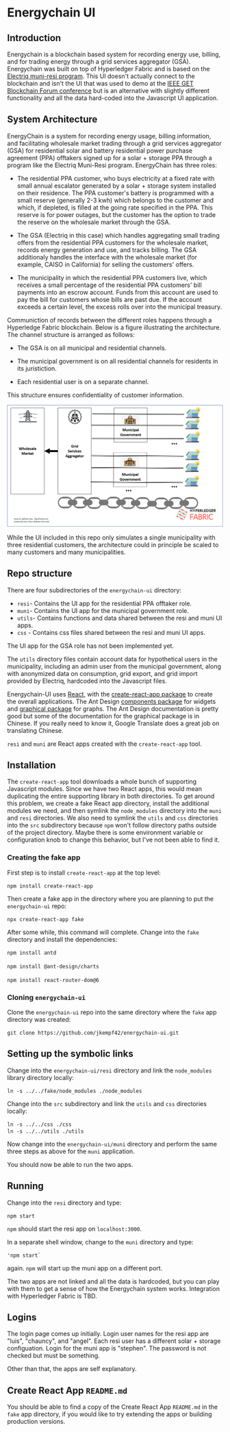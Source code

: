 # Energychain UI

## Introduction

Energychain is a blockchain based system for recording energy use, billing, and
for trading energy through a grid services aggregator (GSA). 
Energychain was built on top of
Hyperledger Fabric and is based on the [Electriq muni-resi program](https://www.globenewswire.com/en/news-release/2021/03/22/2196953/0/en/Electriq-Power-to-Provide-Industry-Leading-PowerPod-2-Systems-to-Residents-of-Parlier-California-Under-Innovative-Home-Solar-and-Energy-Efficiency-Program.html). This UI doesn't
actually connect to the blockchain and isn't the UI that was used to demo
at the [IEEE GET Blockchain Forum conference](https://get.blockchain.ieee.org/?mkt_tok=NzU2LUdQSC04OTkAAAGFbksp0NE6-bZ9Q_5NX1UoCtBsy5Q2Ezt20WsRZFl17EfoGv1B_fFn8ospkBOLxn6dpR_T_N3-Nc2f9zuCbVBBzPcYfOyZzmdd68iGL2a-sAY) but is an alternative
with slightly different functionality and all the data hard-coded into the
Javascript UI application.

## System Architecture

EnergyChain is a system for recording energy usage, billing information, and facilitating 
wholesale market trading through a grid services aggregator (GSA) for residential solar 
and battery residential power purchase agreement (PPA) offtakers
signed up for a solar + storage PPA through a program like 
the Electriq Muni-Resi program. EnergyChain has three roles:

- The residential PPA customer, who buys electricity at a fixed rate with small annual 
escalator generated by a solar + storage system installed on their residence. The 
PPA customer's battery is programmed with a
small reserve (generally 2-3 kwh) which belongs to the customer and which, 
if depleted, is filled at the going rate 
specified in the PPA. This reserve is for power outages, but the customer has the option
to trade the reserve on the wholesale market through the GSA.

- The GSA (Electriq in this case) which handles aggregating small trading offers
from the residential PPA customers for the wholesale market, records energy generation and
use, and tracks billing. The GSA additionaly
handles the interface with the wholesale market (for example, CAISO in California) for
selling the customers' offers.

- The municipality in which the residential PPA customers live, which receives a small 
percentage of the residential PPA customers' bill payments into an escrow account. Funds
from this account are used to pay the bill for customers whose bills are past due. If the
account exceeds a certain level, the excess rolls over into the municipal treasury.

Communiction of records between the different roles happens through a Hyperledge Fabric
blockchain. Below is a figure illustrating the architecture. The channel structure is arranged
as follows:

- The GSA is on all municipal and residential channels.

- The municipal government is on all residential channels for residents in its juristiction.

- Each residential user is on a separate channel.

This structure ensures confidentiality of customer information.

![EnergyChain Architecture](./image/SystemArchitecture0806-2022.png)

While the UI included in this repo only simulates a single municipality with three residential customers, the
architecture could in principle be scaled to many customers and many municipalities. 

## Repo structure

There are four subdirectories of the `energychain-ui` directory:

- `resi`- Contains the UI app for the residential PPA offtaker role.
- `muni`- Contains the UI app for the municipal government role.
- `utils`- Contains functions and data shared between the resi and muni UI apps.
- `css` - Contains css files shared between the resi and muni UI apps. 

The UI app for the GSA role has not been implemented yet. 

The `utils` directory files contain account data for hypothetical users in the 
municipality, including an admin user from the municipal government, 
along with anonymized data on consumption, grid export, 
and grid import provided by Electriq, hardcoded into the Javascript files.

Energychain-UI uses [React](https://reactjs.org/), with the [create-react-app package](https://create-react-app.dev/docs/getting-started/) to create the overall applications. 
The Ant Design [components package](https://ant.design/components/overview/)
for widgets and
[graphical package](https://charts.ant.design/en/examples/gallery) for graphs. 
The Ant Design documentation is pretty good but some of the documentation for the graphical package is in Chinese. If you really need to know it, Google 
Translate does a great job on translating Chinese. 

`resi` and `muni` are React apps created with the `create-react-app` tool.


## Installation

The `create-react-app` tool downloads a whole bunch of supporting
Javascript modules.
Since we have two React apps, this would mean duplicating the entire supporting
library in both directories. To get around this problem, we create a fake 
React app directory, install the additional modules we need, and then symlink 
the  `node_modules` directory into the `muni` and `resi` directories. We
also need to symlink the `utils` and `css` directories into the `src`
subdirectory because `npm` won't follow directory paths outside of the 
project directory. Maybe there is some environment variable or configuration
knob to change this behavior, but I've not been able to find it.

### Creating the fake app

First step is to install `create-react-app` at the top level:

	npm install create-react-app
	
Then create a fake app in the directory where you are planning to put the
`energychain-ui` repo:

	npx create-react-app fake
	
After some while, this command will complete. Change into the `fake` directory
and install the dependencies:

	npm install antd

	npm install @ant-design/charts
	
	npm install react-router-dom@6

### Cloning `energychain-ui`

Clone the `energychain-ui`  repo into the same directory where the `fake` app
directory was created:

	git clone https://github.com/jkempf42/energychain-ui.git
	

## Setting up the symbolic links

Change into the `energychain-ui/resi` directory and link the `node_modules`
library directory locally:

	ln -s ../../fake/node_modules ./node_modules
	
Change into the `src` subdirectory and link the `utils` and `css` directories
locally:

	ln -s ../../css ./css
	ln -s ../../utils ./utils

Now change into the `energychain-ui/muni` directory and perform the same
three steps as above for the `muni` application.

You should now be able to run the two apps.

## Running

Change into the `resi` directory and type:

	npm start

`npm` should start the resi app on `localhost:3000`. 

In a separate shell window, change to the `muni` directory and type:

	'npm start`
	
again. `npm` will start up the muni app on a different port. 

The two apps are not linked and all the data is hardcoded, but you can play 
with them to get a sense of how the Energychain system works. Integration with
Hyperledger Fabric is TBD.

## Logins

The login page comes up initially. Login user names for the resi app are "luis", "chauncy",
and "angel". Each resi user has a different solar + storage configuation. 
Login for the muni app is "stephen". The password is not checked but must
be something. 

Other than that, the apps are self explanatory.

## Create React App `README.md`

You should be able to find a copy of the Create React App `README.md`
in the `fake` app directory, if you would like to try extending the apps
or building production versions.
